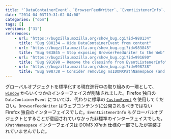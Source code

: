 ```yaml
---
title: "`DataContainerEvent`、`BrowserFeedWriter`、`EventListenerInfo`、`XPathNamespace` が削除されました"
date: "2014-04-03T19:31:02-04:00"
categories: ["dom"]
tags: []
versions: ["31"]
references:
    - url: "https://bugzilla.mozilla.org/show_bug.cgi?id=980134"
      title: "Bug 980134 – Hide DataContainerEvent from content"
    - url: "https://bugzilla.mozilla.org/show_bug.cgi?id=983845"
      title: "Bug 983845 – Stop exposing BrowserFeedWriter to the Web"
    - url: "https://bugzilla.mozilla.org/show_bug.cgi?id=991690"
      title: "Bug 991690 – Remove the classinfo from EventListenerInfo"
    - url: "https://bugzilla.mozilla.org/show_bug.cgi?id=998738"
      title: "Bug 998738 – Consider removing nsIDOMXPathNamespace (and window.XPathNamespace)"
---
```

グローバルオブジェクトを標準化する現在進行中の取り組みの一環として、[`window`](https://developer.mozilla.org/docs/Web/API/window) からいくつかのインターフェイスが削除されました。Firefox 独自の `DataContainerEvent` については、代わりに標準の [`CustomEvent`](https://developer.mozilla.org/docs/Web/API/CustomEvent) を使用してください。`BrowserFeedWriter` はウェブコンテンツに公開されるべきではない Firefox 独自のインターフェイスでした。`EventListenerInfo` もグローバルオブジェクトとすることが意図されていなかった非標準のインターフェイスでした。`XPathNamespace` インターフェイスは DOM3 XPath 仕様の一部でしたが実装されていませんでした。
